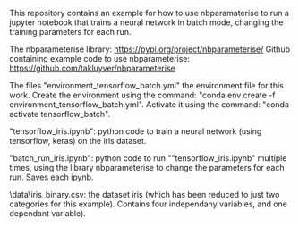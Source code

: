 This repository contains an example for how to use nbparamaterise to run a jupyter notebook that trains a neural network in batch mode, changing the training parameters for each run.

The nbparameterise library: https://pypi.org/project/nbparameterise/
Github containing example code to use nbparameterise: https://github.com/takluyver/nbparameterise

The files
"environment_tensorflow_batch.yml" the environment file for this work. 
Create the environment using the command: "conda env create -f environment_tensorflow_batch.yml". 
Activate it using the command: "conda activate tensorflow_batch".

"tensorflow_iris.ipynb": python code to train a neural network (using tensorflow, keras) on the iris dataset.

"batch_run_iris.ipynb": python code to run ""tensorflow_iris.ipynb" multiple times, using the library nbparameterise to change the parameters for each run. Saves each ipynb.

\data\iris_binary.csv: the dataset iris (which has been reduced to just two categories for this example). Contains four independany variables, and one dependant variable).
